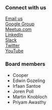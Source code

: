 ### Connect with us
[Email us](mailto:netherlands@owasp.org)  
[Google Group](https://groups.google.com/a/owasp.org/forum/#!forum/netherlands-chapter)  
[Meetup.com](https://www.meetup.com/OWASP-Chapter-Netherlands-Meetup/)  
[LinkedIn](https://nl.linkedin.com/company/owasp-netherlands)  
[Slack](https://owasp.slack.com/archives/C071Q8DQA)  
[Twitter](https://twitter.com/owasp_nl)  
[YouTube](https://www.youtube.com/c/OWASPNetherlands)  

### Board members
* Cooper
* Edwin Gozeling
* Irfaan Santoe
* Joren Poll
* Martin Knobloch
* Priyam Awasthy
